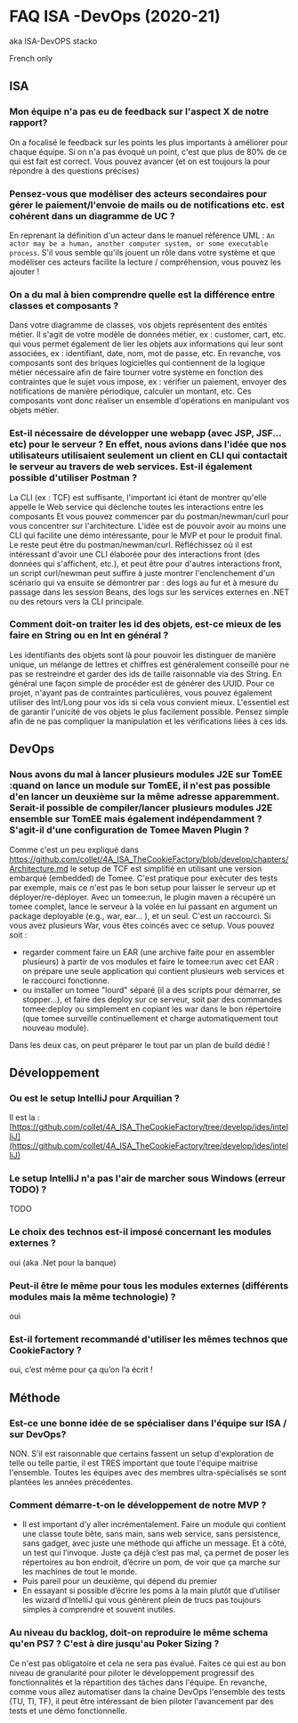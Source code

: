 # FAQ ISA -DevOps (2020-21)

aka ISA-DevOPS stacko

French only

## ISA

### Mon équipe n'a pas eu de feedback sur l'aspect X de notre rapport?
On a focalisé le feedback sur les points les plus importants à améliorer pour chaque équipe. Si on n'a pas évoqué un point, c'est que plus de 80% de ce qui est fait est correct. Vous pouvez avancer (et on est toujours la pour répondre à des questions précises)


### Pensez-vous que modéliser des acteurs secondaires pour gérer le paiement/l'envoie de mails ou de notifications etc. est cohérent dans un diagramme de UC ?
En reprenant la définition d'un acteur dans le manuel référence UML : `An actor may be a human, another computer system, or some executable process`. S'il vous semble qu'ils jouent un rôle dans votre système et que modéliser ces acteurs facilite la lecture / compréhension, vous pouvez les ajouter ! 

### On a du mal à bien comprendre quelle est la différence entre classes et composants ?
Dans votre diagramme de classes, vos objets représentent des entités métier. Il s'agit de votre modèle de données métier, ex : customer, cart, etc. qui vous permet également de lier les objets aux informations qui leur sont associées, ex : identifiant, date, nom, mot de passe, etc. 
En revanche, vos composants sont des briques logicielles qui contiennent de la logique métier nécessaire afin de faire tourner votre système en fonction des contraintes que le sujet vous impose, ex : vérifier un paiement, envoyer des notifications de manière périodique, calculer un montant, etc. Ces composants vont donc réaliser un ensemble d'opérations en manipulant vos objets métier.

### Est-il nécessaire de développer une webapp (avec JSP, JSF... etc) pour le serveur ? En effet, nous avions dans l'idée que nos utilisateurs utilisaient seulement un client en CLI qui contactait le serveur au travers de web services. Est-il également possible d'utiliser Postman ?
La CLI (ex : TCF) est suffisante, l'important ici étant de montrer qu'elle appelle le Web service qui déclenche toutes les interactions entre les composants
Et vous pouvez commencer par du postman/newman/curl pour vous concentrer sur l'architecture. L'idée est de pouvoir avoir au moins une CLI qui facilite une démo intéressante, pour le MVP et pour le produit final. Le reste peut être du postman/newman/curl. 
Réfléchissez où il est intéressant d'avoir une CLI élaborée pour des interactions front (des données qui s'affichent, etc.), et peut être pour d'autres interactions front, un script curl/newman peut suffire à juste montrer l'enclenchement d'un scénario qui va ensuite se démontrer par : des logs au fur et à mesure du passage dans les session Beans, des logs sur les services externes en .NET ou des retours vers la CLI principale.

### Comment doit-on traiter les id des objets, est-ce mieux de les faire en String ou en Int en général ?
Les identifiants des objets sont là pour pouvoir les distinguer de manière unique, un mélange de lettres et chiffres est généralement conseillé pour ne pas se restreindre et garder des ids de taille raisonnable via des String. En général une façon simple de procéder est de générer des UUID. 
 Pour ce projet, n'ayant pas de contraintes particulières, vous pouvez également utiliser des Int/Long pour vos ids si cela vous convient mieux. L'essentiel est de garantir l'unicité de vos objets le plus facilement possible. Pensez simple afin de ne pas compliquer la manipulation et les vérifications liées à ces ids.


## DevOps

### Nous avons du mal à lancer plusieurs modules J2E sur TomEE :quand on lance un module sur TomEE, il n'est pas possible d'en lancer un deuxième sur la même adresse apparemment. Serait-il possible de compiler/lancer plusieurs modules J2E ensemble sur TomEE mais également indépendamment ? S'agit-il d'une configuration de Tomee Maven Plugin ?
Comme c'est un peu expliqué dans https://github.com/collet/4A_ISA_TheCookieFactory/blob/develop/chapters/Architecture.md le setup de TCF est simplifié en utilisant une version embarqué (embedded) de Tomee. C'est pratique pour exécuter des tests par exemple, mais ce n'est pas le bon setup pour laisser le serveur up et déployer/re-déployer. 
Avec un tomee:run, le plugin maven a récupéré un tomee complet, lance le serveur à la volée en lui passant en argument un package deployable (e.g., war, ear... ), et un seul. C'est un raccourci. Si vous avez plusieurs War, vous êtes coincés avec ce setup.
Vous pouvez soit :

- regarder comment faire un EAR (une archive faite pour en assembler plusieurs) à partir de vos modules et faire le tomee:run avec cet EAR : on prépare une seule application qui contient plusieurs web services et le raccourci fonctionne.
- ou installer un tomee "lourd" séparé (il a des scripts pour démarrer, se stopper...), et faire des deploy sur ce serveur, soit par des commandes tomee:deploy ou simplement en copiant les war dans le bon répertoire (que tomee surveille continuellement et charge automatiquement tout nouveau module).

Dans les deux cas, on peut préparer le tout par un plan de build dédié !

## Développement

### Ou est le setup IntelliJ pour Arquilian ?
Il est la : [https://github.com/collet/4A_ISA_TheCookieFactory/tree/develop/ides/intelliJ](https://github.com/collet/4A_ISA_TheCookieFactory/tree/develop/ides/intelliJ)

### Le setup IntelliJ n'a pas l'air de marcher sous Windows (erreur TODO) ?
TODO

### Le choix des technos est-il imposé concernant les modules externes ? 
oui (aka .Net pour la banque)

### Peut-il être le même pour tous les modules externes (différents modules mais la même technologie) ?
oui

### Est-il fortement recommandé d'utiliser les mêmes technos que CookieFactory ?
oui, c’est même pour ça qu’on l’a écrit !

## Méthode

### Est-ce une bonne idée de se spécialiser dans l'équipe sur ISA / sur DevOps?
NON. S'il est raisonnable que certains fassent un setup d'exploration de telle ou telle partie, il est TRES important que toute l'équipe maitrise l'ensemble. Toutes les équipes avec des membres ultra-spécialisés se sont plantées les années précédentes.

### Comment démarre-t-on le développement de notre MVP ? 
   - Il est important d’y aller incrémentalement. Faire un module qui contient une classe toute bête, sans main, sans web service, sans persistence, sans gadget, avec juste une méthode qui affiche un message. Et à côté, un test qui l’invoque. Juste ça déjà c’est pas mal, ça permet de poser les répertoires au bon endroit, d’écrire un pom, de voir que ça marche sur les machines de tout le monde.
   - Puis pareil pour un deuxième, qui dépend du premier
   - En essayant si possible d’écrire les poms à la main plutôt que d’utiliser les wizard d’IntelliJ qui vous génèrent plein de trucs pas toujours simples à comprendre et souvent inutiles.

### Au niveau du backlog, doit-on reproduire le même schema qu'en PS7 ? C'est à dire jusqu'au Poker Sizing ?
Ce n'est pas obligatoire et cela ne sera pas évalué. Faites ce qui est au bon niveau de granularité pour piloter le développement progressif des fonctionnalités et la répartition des tâches dans l'équipe.
En revanche, comme vous allez automatiser dans la chaine DevOps l'ensemble des tests (TU, TI, TF), il peut être intéressant de bien piloter l'avancement par des tests et une démo fonctionnelle.
